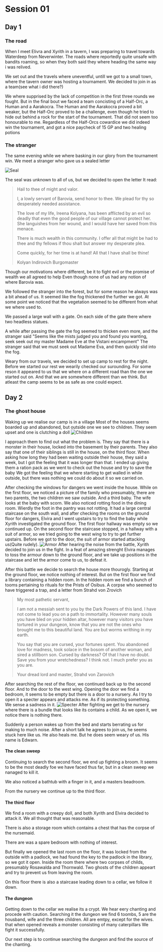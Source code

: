 # Session 01
## Day 1
### The road
When I meet Elivra and Xyrith in a tavern, I was preparing to travel towards Waterdeep from Neverwinter. The roads where reportedly quite unsafe with bandits roaming, so when they both said they where heading the same way i was relived.

We set out and the travels where uneventful, untill we got to a small town, where the tavern owner was hosting a tournament. We decided to join in as a team(see what i did there?)

We where supprised by the lack of competition in the first three rounds we fought. But in the final bout we faced a team concisting of a Half-Orc, a Human and a Aarakocra. 
The Human and the Aarakocra proved a bit weaker, but the Half-Orc proved to be a challenge, even though he tried to hide out behind a rock for the start of the tournament. 
That did not seem too honourable to me.
Regardless of the Half-Orcs cowardice we did indeed win the tournament, and got a nice paycheck of 15 GP and two healing potions

### The stranger
The same evening while we where basking in our glory from the tournament win. We meet a stranger who gave us a sealed letter

![Seal](./Images/01UnknownCrest.png)

The seal was unknown to all of us, but we decided to open the letter
It read:

<blockquote> 
Hail to thee of might and valor.

I, a lowly servant of Barovia, send honor to thee. We plead for thy so desperately needed assistance.

The love of my life, Ireena Kolyana, has been afflicted by an evil so deadly that even the good people of our village cannot protect her. She languishes from her wound, and I would have her saved from this menace.

There is much wealth in this community. I offer all that might be had to thee and thy fellows if thou shalt but answer my desperate plea.

Come quickly, for her time is at hand! All that I have shall be thine!

Kolyan Indirovich
Burgomaster
</blockquote> 

Though our motivations where different, be it to fight evil or the promise of wealth we all agreed to help
Even though none of us had any notion of where Barovia was.

We followed the stranger into the forest, but for some reason he always was a bit ahead of us. It seemed like the fog thickened the further we got.
At some point we noticed that the vegetation seemed to be different from what we where used to.

We passed a large wall with a gate. On each side of the gate there where two headless statues.

A while after passing the gate the fog seemed to thicken even more, and the stranger said "Seems like the mists judged you and found you wanting, seek seek out my master Madame Eve at the Vistani encampment"
The stranger said that we must seek out Madame Eva, and then quickly slid into the fog.

Weary from our travels, we decided to set up camp to rest for the night. 
Before we started our rest we wearily checked our surounding. For some reson it appeared to us that we where on a different road than the one we started out on. And that we are somewhere different than we think. 
But atleast the camp seems to be as safe as one could expect.

## Day 2
### The ghost house
Waking up we realise our camp is in a village
Most of the houses seems boarded up and abandoned, but outside one we see to children. They seem upset and one is clutching a doll
![Children](./Images/01Children.png)

I approach them to find out what the problem is.
They say that there is a monster in their house, locked into the basement by their parents. They also say that one of their siblings is still in the house, on the third floor.
When asking how long they had been waiting outside their house, they said a week, but I got the feeling that it was longer than that. I ended up giving them a ration pack as we went to check out the house and try to save the baby
We got the feeling that we where starting to get walled in while outside, but there was nothing we could do about it so we carried on.

After checking the windows for dangers we went inside the house.
While on the first floor, we noticed a picture of the family who presumably, there are two parents, the two children we saw outside. And a third baby. The wife looks at the baby with scorn. 
We also noticed rotting food in the dining room. Wierdly the foot in the pantry was not rotting.
It had a large central staircase on the south wall, and after checking the rooms on the ground floor for dangers, Elvira and I went upstairs to try to find the baby while Xyrith investigated the ground floor.
The first floor hallway was empty so we continued up. 
On the second floor the staircase stopped, in a hallway with a suit of armor, so we tried going to the west wing to try to get further upstairs. Before we got to the door, the suit of armor started attacking us(Quite rudely).
![Armor](./Images/01Armor.png)
After hearing the noise from the battle, Xyrith decided to join us in the fight. 
In a feat of amazing strenght Elvira manages to toss the armour down to the ground floor, and we take up positions in the staircase and let the armor come to us, to defeat it.

After this battle we decide to search the house more thourogly. Starting at the ground floor, we notice nothing of interest. But on the first floor we find a library containing a hidden room. 
In the hidden room we find a bunch of tooms pertaining to rituals for the Prists of Osibus. A corpse who seemed to have triggered a trap, and a letter from Strahd von Zrovich

<blockquote>
My most pathetic servant,

I am not a messiah sent to you by the Dark Powers of this land. I have not come to lead you on a path to immortality. However many souls you have bled on your hidden altar, however many visitors you have tortured in your dungeon, know that you are not the ones who brought me to this beautiful land. You are but worms writhing in my earth.

You say that you are cursed, your fortunes spent. You abandoned love for madness, took solace in the bosom of another woman, and sired a stillborn son. Cursed by darkness? Of that I have no doubt. Save you from your wretchedness? I think not. I much prefer you as you are.

Your dread lord and master,
Strahd von Zarovich
</blockquote>

After searching the rest of the floor, we continued back up to the second floor. And to the door to the west wing. 
Opening the door we find a bedroom, it seems to be empty but there is a door to a nursery. As I try to open it a specter appears and attacks me. As if its protecting something. We sense a sadness in it. 
![Specter](./Images/01Specter.png)
After fighting we get to the nursery where there is a bundle that looks like its contains a child. As we open it, we notice there is nothing there.

Suddenly a person wakes up from the bed and starts berrating us for making to much noise. After a short talk he agrees to join us, he seems stuck here like us. He also heals me. But he does seem weary of us.
His name is Edwarn.

#### The clean sweep
Continuing to search the second floor, we end up fighting a broom. It seems to be the most deadly foe we have faced thus far, but in a clean sweep we nanaged to kill it. 

We also noticed a bathtub with a finger in it, and a masters beadroom.

From the nursery we continue up to the third floor.

#### The third floor
We find a room with a creepy doll, and both Xyrith and Elvira decided to attack it. We all thought that was reasonable.

There is also a storage room which contains a chest that has the corpse of the nursemaid.

There are was a spare bedroom with nothing of interest.

But finally we opened the last room on the floor, it was locked from the outside with a padlock, we had found the key to the padlock in the library, so we got it open. 
Inside the room there where two corpses of childs, presumably Rosawalda and Thornwald. Two ghosts of the children appeart and try to prevent us from leaving the room.

On this floor there is also a staircase leading down to a cellar, we follow it down.

#### The dungeon
Getting down to the cellar we realise its a crypt. We hear eery chanting and procede with caution.
Searching it the dungeon we find 6 toombs, 5 are the housband, wife and the three children. All are emtpy, except for the wives. that when opened reveals a monster consisting of many caterpillars
We fight it successfully.

Our next step is to continue searching the dungeon and find the source of the chanting.








